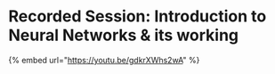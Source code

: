 # Recorded Session: Introduction to Neural Networks & its working



{% embed url="https://youtu.be/gdkrXWhs2wA" %}
